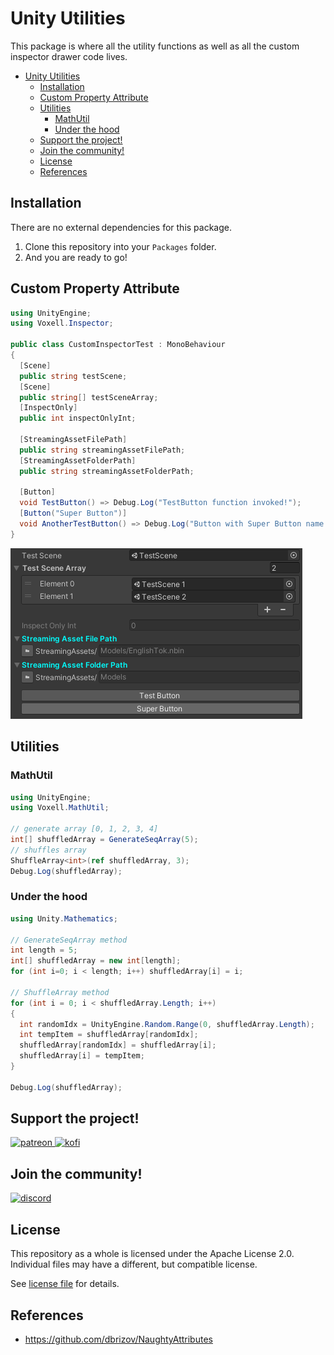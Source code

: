 # Unity Utilities

This package is where all the utility functions as well as all the custom inspector drawer code lives.

- [Unity Utilities](#unity-utilities)
  - [Installation](#installation)
  - [Custom Property Attribute](#custom-property-attribute)
  - [Utilities](#utilities)
    - [MathUtil](#mathutil)
    - [Under the hood](#under-the-hood)
  - [Support the project!](#support-the-project)
  - [Join the community!](#join-the-community)
  - [License](#license)
  - [References](#references)

## Installation

There are no external dependencies for this package.

1. Clone this repository into your `Packages` folder.
2. And you are ready to go!

## Custom Property Attribute

```cs
using UnityEngine;
using Voxell.Inspector;

public class CustomInspectorTest : MonoBehaviour
{
  [Scene]
  public string testScene;
  [Scene]
  public string[] testSceneArray;
  [InspectOnly]
  public int inspectOnlyInt;

  [StreamingAssetFilePath]
  public string streamingAssetFilePath;
  [StreamingAssetFolderPath]
  public string streamingAssetFolderPath;

  [Button]
  void TestButton() => Debug.Log("TestButton function invoked!");
  [Button("Super Button")]
  void AnotherTestButton() => Debug.Log("Button with Super Button name pressed!");
}
```

![CustomPropertyAttribute](./Pictures~/CustomPropertyAttribute.png)

## Utilities

### MathUtil

```cs
using UnityEngine;
using Voxell.MathUtil;

// generate array [0, 1, 2, 3, 4]
int[] shuffledArray = GenerateSeqArray(5);
// shuffles array
ShuffleArray<int>(ref shuffledArray, 3);
Debug.Log(shuffledArray);

```
### Under the hood

```cs
using Unity.Mathematics;

// GenerateSeqArray method
int length = 5;
int[] shuffledArray = new int[length];
for (int i=0; i < length; i++) shuffledArray[i] = i;

// ShuffleArray method
for (int i = 0; i < shuffledArray.Length; i++)
{
  int randomIdx = UnityEngine.Random.Range(0, shuffledArray.Length);
  int tempItem = shuffledArray[randomIdx];
  shuffledArray[randomIdx] = shuffledArray[i];
  shuffledArray[i] = tempItem;
}

Debug.Log(shuffledArray);
```

## Support the project!

<a href="https://www.patreon.com/voxelltech" target="_blank">
  <img src="https://teaprincesschronicles.files.wordpress.com/2020/03/support-me-on-patreon.png" alt="patreon" width="200px" height="56px"/>
</a>

<a href ="https://ko-fi.com/voxelltech" target="_blank">
  <img src="https://uploads-ssl.webflow.com/5c14e387dab576fe667689cf/5cbed8a4cf61eceb26012821_SupportMe_red.png" alt="kofi" width="200px" height="40px"/>
</a>

## Join the community!

<a href ="https://discord.gg/WDBnuNH" target="_blank">
  <img src="https://gist.githubusercontent.com/nixon-voxell/e7ba303906080ffdf65b106f684801b5/raw/65b0338d5f4e82f700d3c9f14ec9fc62f3fd278e/JoinVXDiscord.svg" alt="discord" width="200px" height="200px"/>
</a>


## License

This repository as a whole is licensed under the Apache License 2.0. Individual files may have a different, but compatible license.

See [license file](./LICENSE) for details.

## References

- https://github.com/dbrizov/NaughtyAttributes